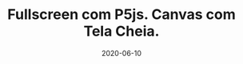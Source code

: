 ---
layout: page
title: "Fullscreen com P5js. Canvas com Tela Cheia."
date: 2020-06-10
type: video
description: Neste vídeo mostro como deixar o canvas em tela cheia. Isso é muito legal para visualizarmos as animações com o tamanho total.
entry_number: 54
youtube_video_id: wgNkKYnCjO4
repository: 0054-curso-js-p5-parte26
has_code: false
has_p5: true
p5_code_id: 0opOxkYqZ
tags: [Curso Javascript, P5, Fullscreen]
playlists: [Curso de JavaScript com P5.js]
permalink: /curso-javascript-p5-26/
---